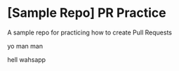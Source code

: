 # [Sample Repo] PR Practice
A sample repo for practicing how to create Pull Requests

yo man man

hell
wahsapp
